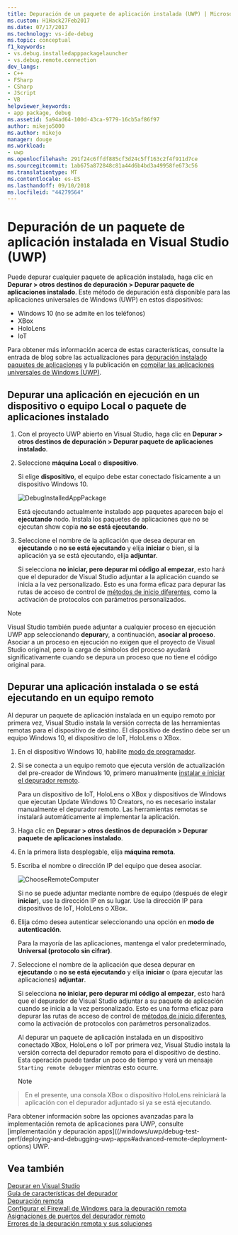 ```yaml
---
title: Depuración de un paquete de aplicación instalada (UWP) | Microsoft Docs
ms.custom: H1Hack27Feb2017
ms.date: 07/17/2017
ms.technology: vs-ide-debug
ms.topic: conceptual
f1_keywords:
- vs.debug.installedapppackagelauncher
- vs.debug.remote.connection
dev_langs:
- C++
- FSharp
- CSharp
- JScript
- VB
helpviewer_keywords:
- app package, debug
ms.assetid: 5a94ad64-100d-43ca-9779-16cb5af86f97
author: mikejo5000
ms.author: mikejo
manager: douge
ms.workload:
- uwp
ms.openlocfilehash: 291f24c6ffdf885cf3d24c5ff163c2f4f911d7ce
ms.sourcegitcommit: 1ab675a872848c81a44d6b4bd3a49958fe673c56
ms.translationtype: MT
ms.contentlocale: es-ES
ms.lasthandoff: 09/10/2018
ms.locfileid: "44279564"
---
```

# <a name="debug-an-installed-app-package-in-visual-studio-uwp"></a>Depuración de un paquete de aplicación instalada en Visual Studio (UWP)

Puede depurar cualquier paquete de aplicación instalada, haga clic en **Depurar > otros destinos de depuración > Depurar paquete de aplicaciones instalado**. Este método de depuración está disponible para las aplicaciones universales de Windows (UWP) en estos dispositivos:

* Windows 10 (no se admite en los teléfonos)
* XBox
* HoloLens
* IoT

Para obtener más información acerca de estas características, consulte la entrada de blog sobre las actualizaciones para [depuración instalado paquetes de aplicaciones](https://blogs.msdn.microsoft.com/devops/2016/03/30/updates-for-debugging-installed-app-packages-in-visual-studio-2015-update-2/) y la publicación en [compilar las aplicaciones universales de Windows (UWP)](https://blogs.msdn.microsoft.com/visualstudio/2016/08/02/universal-windows-apps-targeting-windows-10-anniversary-sdk/).

## <a name="debug-an-installed-app-package-or-running-app-on-a-local-machine-or-device"></a>Depurar una aplicación en ejecución en un dispositivo o equipo Local o paquete de aplicaciones instalado

1. Con el proyecto UWP abierto en Visual Studio, haga clic en **Depurar > otros destinos de depuración > Depurar paquete de aplicaciones instalado**.

2. Seleccione **máquina Local** o **dispositivo**.

     Si elige **dispositivo**, el equipo debe estar conectado físicamente a un dispositivo Windows 10.

     ![DebugInstalledAppPackage](../debugger/media/debug-installed-app-pkg.png "DebugInstalledAppPackage")

     Está ejecutando actualmente instalado app paquetes aparecen bajo el **ejecutando** nodo. Instala los paquetes de aplicaciones que no se ejecutan show copia **no se está ejecutando**.

3. Seleccione el nombre de la aplicación que desea depurar en **ejecutando** o **no se está ejecutando** y elija **iniciar** o bien, si la aplicación ya se está ejecutando, elija **adjuntar**.

     Si selecciona **no iniciar, pero depurar mi código al empezar**, esto hará que el depurador de Visual Studio adjuntar a la aplicación cuando se inicia a la vez personalizado. Esto es una forma eficaz para depurar las rutas de acceso de control de [métodos de inicio diferentes](/windows/uwp/xbox-apps/automate-launching-uwp-apps), como la activación de protocolos con parámetros personalizados.

> [!NOTE]
> Visual Studio también puede adjuntar a cualquier proceso en ejecución UWP app seleccionando **depurar**y, a continuación, **asociar al proceso**. Asociar a un proceso en ejecución no exigen que el proyecto de Visual Studio original, pero la carga de símbolos del proceso ayudará significativamente cuando se depura un proceso que no tiene el código original para.
  
## <a name="remote"></a> Depurar una aplicación instalada o se está ejecutando en un equipo remoto 

Al depurar un paquete de aplicación instalada en un equipo remoto por primera vez, Visual Studio instala la versión correcta de las herramientas remotas para el dispositivo de destino. El dispositivo de destino debe ser un equipo Windows 10, el dispositivo de IoT, HoloLens o XBox.

1. En el dispositivo Windows 10, habilite [modo de programador](/windows/uwp/get-started/enable-your-device-for-development).

2. Si se conecta a un equipo remoto que ejecuta versión de actualización del pre-creador de Windows 10, primero manualmente [instalar e iniciar el depurador remoto](../debugger/remote-debugging.md).

     Para un dispositivo de IoT, HoloLens o XBox y dispositivos de Windows que ejecutan Update Windows 10 Creators, no es necesario instalar manualmente el depurador remoto. Las herramientas remotas se instalará automáticamente al implementar la aplicación.

3. Haga clic en **Depurar > otros destinos de depuración > Depurar paquete de aplicaciones instalado**.

4. En la primera lista desplegable, elija **máquina remota**.

5. Escriba el nombre o dirección IP del equipo que desea asociar.

     ![ChooseRemoteComputer](../debugger/media/debug-remote-app-pkg.png "ChooseRemoteComputer")

     Si no se puede adjuntar mediante nombre de equipo (después de elegir **iniciar**), use la dirección IP en su lugar. Use la dirección IP para dispositivos de IoT, HoloLens o XBox.

5. Elija cómo desea autenticar seleccionando una opción en **modo de autenticación**.

    Para la mayoría de las aplicaciones, mantenga el valor predeterminado, **Universal (protocolo sin cifrar)**.

6. Seleccione el nombre de la aplicación que desea depurar en **ejecutando** o **no se está ejecutando** y elija **iniciar** o (para ejecutar las aplicaciones) **adjuntar**.

     Si selecciona **no iniciar, pero depurar mi código al empezar**, esto hará que el depurador de Visual Studio adjuntar a su paquete de aplicación cuando se inicia a la vez personalizado. Esto es una forma eficaz para depurar las rutas de acceso de control de [métodos de inicio diferentes](/windows/uwp/xbox-apps/automate-launching-uwp-apps), como la activación de protocolos con parámetros personalizados.

     Al depurar un paquete de aplicación instalada en un dispositivo conectado XBox, HoloLens o IoT por primera vez, Visual Studio instala la versión correcta del depurador remoto para el dispositivo de destino. Esta operación puede tardar un poco de tiempo y verá un mensaje ``Starting remote debugger`` mientras esto ocurre.

     > [!NOTE]
> En el presente, una consola XBox o dispositivo HoloLens reiniciará la aplicación con el depurador adjuntado si ya se está ejecutando.

Para obtener información sobre las opciones avanzadas para la implementación remota de aplicaciones para UWP, consulte [implementación y depuración apps]((/windows/uwp/debug-test-perf/deploying-and-debugging-uwp-apps#advanced-remote-deployment-options) UWP. 
  
## <a name="see-also"></a>Vea también  
 [Depurar en Visual Studio](../debugger/index.md)  
 [Guía de características del depurador](../debugger/debugger-feature-tour.md)  
 [Depuración remota](../debugger/remote-debugging.md)  
 [Configurar el Firewall de Windows para la depuración remota](../debugger/configure-the-windows-firewall-for-remote-debugging.md)  
 [Asignaciones de puertos del depurador remoto](../debugger/remote-debugger-port-assignments.md)  
 [Errores de la depuración remota y sus soluciones](../debugger/remote-debugging-errors-and-troubleshooting.md)
